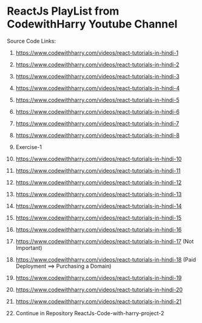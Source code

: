 # ReactJs PlayList from CodewithHarry Youtube Channel

Source Code Links: 

1. https://www.codewithharry.com/videos/react-tutorials-in-hindi-1

2. https://www.codewithharry.com/videos/react-tutorials-in-hindi-2

3. https://www.codewithharry.com/videos/react-tutorials-in-hindi-3

4. https://www.codewithharry.com/videos/react-tutorials-in-hindi-4

5. https://www.codewithharry.com/videos/react-tutorials-in-hindi-5

6. https://www.codewithharry.com/videos/react-tutorials-in-hindi-6

7. https://www.codewithharry.com/videos/react-tutorials-in-hindi-7

8. https://www.codewithharry.com/videos/react-tutorials-in-hindi-8

9. Exercise-1

10. https://www.codewithharry.com/videos/react-tutorials-in-hindi-10

11. https://www.codewithharry.com/videos/react-tutorials-in-hindi-11

12. https://www.codewithharry.com/videos/react-tutorials-in-hindi-12

13. https://www.codewithharry.com/videos/react-tutorials-in-hindi-13

14. https://www.codewithharry.com/videos/react-tutorials-in-hindi-14

15. https://www.codewithharry.com/videos/react-tutorials-in-hindi-15

16. https://www.codewithharry.com/videos/react-tutorials-in-hindi-16

17. https://www.codewithharry.com/videos/react-tutorials-in-hindi-17 (Not Important)

18. https://www.codewithharry.com/videos/react-tutorials-in-hindi-18 (Paid Deployment ==> Purchasing a Domain)

19. https://www.codewithharry.com/videos/react-tutorials-in-hindi-19

20. https://www.codewithharry.com/videos/react-tutorials-in-hindi-20

21. https://www.codewithharry.com/videos/react-tutorials-in-hindi-21

22. Continue in Repository ReactJs-Code-with-harry-project-2
